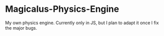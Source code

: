 # Magicalus-Physics-Engine
My own physics engine. Currently only in JS, but I plan to adapt it once I fix the major bugs.
